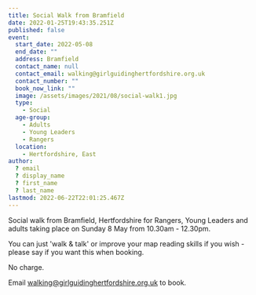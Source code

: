 ```yaml
---
title: Social Walk from Bramfield
date: 2022-01-25T19:43:35.251Z
published: false
event:
  start_date: 2022-05-08
  end_date: ""
  address: Bramfield
  contact_name: null
  contact_email: walking@girlguidinghertfordshire.org.uk
  contact_number: ""
  book_now_link: ""
  image: /assets/images/2021/08/social-walk1.jpg
  type:
    - Social
  age-group:
    - Adults
    - Young Leaders
    - Rangers
  location:
    - Hertfordshire, East
author:
  ? email
  ? display_name
  ? first_name
  ? last_name
lastmod: 2022-06-22T22:01:25.467Z
---
```


Social walk from Bramfield, Hertfordshire for Rangers, Young Leaders and adults taking place on Sunday 8 May from 10.30am - 12.30pm.

You can just 'walk & talk' or improve your map reading skills if you wish - please say if you want this when booking.

No charge.

Email <walking@girlguidinghertfordshire.org.uk> to book.
